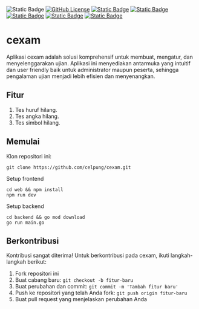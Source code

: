![Static Badge](https://img.shields.io/badge/status-under_development-orange.svg) [![GitHub License](https://img.shields.io/badge/license-MIT-blue.svg)](https://opensource.org/licenses/MIT) [![Static Badge](https://img.shields.io/badge/NextJs-green.svg)](https://nextjs.org/) [![Static Badge](https://img.shields.io/badge/Tailwind-purple.svg)](https://tailwindcss.com/) [![Static Badge](https://img.shields.io/badge/Golang-blue.svg)](https://go.dev/) [![Static Badge](https://img.shields.io/badge/Gin-blue.svg)](https://github.com/gin-gonic/gin) [![Static Badge](https://img.shields.io/badge/Gorm-yellow.svg)](https://gorm.io/)

# cexam

Aplikasi cexam adalah solusi komprehensif untuk membuat, mengatur, dan menyelenggarakan ujian. Aplikasi ini menyediakan antarmuka yang intuitif dan user friendly baik untuk administrator maupun peserta, sehingga pengalaman ujian menjadi lebih efisien dan menyenangkan.

## Fitur

1. Tes huruf hilang.
2. Tes angka hilang.
3. Tes simbol hilang.

## Memulai

Klon repositori ini:
```
git clone https://github.com/celpung/cexam.git
```

Setup frontend
```
cd web && npm install
npm run dev
```
Setup backend
```
cd backend && go mod download
go run main.go
```

## Berkontribusi

Kontribusi sangat diterima! Untuk berkontribusi pada cexam, ikuti langkah-langkah berikut:

1. Fork repositori ini
2. Buat cabang baru: `git checkout -b fitur-baru`
3. Buat perubahan dan commit: `git commit -m 'Tambah fitur baru'`
4. Push ke repositori yang telah Anda fork: `git push origin fitur-baru`
5. Buat pull request yang menjelaskan perubahan Anda
